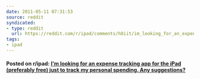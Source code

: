 ```yaml
---
date: 2011-05-11 07:31:53
source: reddit
syndicated:
- type: reddit
  url: https://reddit.com/r/ipad/comments/h8iit/im_looking_for_an_expense_tracking_app_for_the/
tags:
- ipad
---
```


#### Posted on r/ipad: [I'm looking for an expense tracking app for the iPad (preferably free) just to track my personal spending. Any suggestions?](https://reddit.com/r/ipad/comments/h8iit/im_looking_for_an_expense_tracking_app_for_the/)